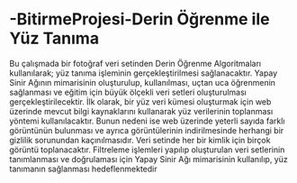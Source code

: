 # -BitirmeProjesi-Derin Öğrenme ile Yüz Tanıma

Bu çalışmada bir fotoğraf veri setinden Derin Öğrenme Algoritmaları kullanılarak; yüz tanıma işleminin gerçekleştirilmesi sağlanacaktır. Yapay Sinir Ağının mimarisinin oluşturulup, kullanılması, uçtan uca öğrenmenin sağlanması ve eğitim için büyük ölçekli veri setleri oluşturulması gerçekleştirilecektir.
İlk olarak, bir yüz veri kümesi oluşturmak için web üzerinde mevcut bilgi kaynaklarını kullanarak yüz verilerinin toplanması yöntemi kullanılacaktır. Bunun nedeni ise web üzerinde yeterli sayıda farklı görüntünün bulunması ve ayrıca görüntülerinin indirilmesinde herhangi bir gizlilik sorunundan kaçınılmasıdır. Veri setinde her bir kimlik için birçok görüntü toplanacaktır. Filtreleme işlemleri yapılıp oluşturulan veri setlerinin tanımlanması ve doğrulaması için Yapay Sinir Ağı mimarisinin kullanılıp, yüz tanımanın sağlanması hedeflenmektedir

